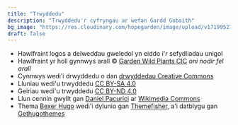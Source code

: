```yaml
---
title: "Trwyddedu"
description: "Trwyddedu'r cyfryngau ar wefan Gardd Gobaith"
bg_image: "https://res.cloudinary.com/hopegarden/image/upload/v1719952740/title-poppy.webp"
draft: false
---
```


* Hawlfraint logos a delweddau gweledol yn eiddo i'r sefydliadau unigol
* Hawlfraint yr holl gynnwys arall © [Garden Wild Plants CIC](https://gardenwild.org.uk) _oni nodir fel arall_
* Cynnwys wedi'i drwyddedu o dan [drwyddedau Creative Commons](https://creativecommons.org/)
* Lluniau wedi'u trwyddedu [CC BY-SA 4.0](https://creativecommons.org/licenses/by-sa/4.0/)
* Geiriau wedi'u trwyddedu [CC BY-ND 4.0](https://creativecommons.org/licenses/by-nd/4.0/)
* Llun cennin gwyllt gan [Daniel Pacurici](https://unsplash.com/@c14h3r) ar [Wikimedia Commons](https://commons.wikimedia.org/wiki/File:Elephant_garlic_flower_(Unsplash).jpg)
* Thema [Bexer Hugo](https://gethugothemes.com/products/bexer) wedi'i dylunio gan [Themefisher](https://themefisher.com/), a'i datblygu gan [Gethugothemes](https://gethugothemes.com/)
